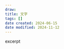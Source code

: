 ```yaml
---
draw:
title: 文字
tags: []
date created: 2024-06-15
date modified: 2024-11-12
---
```


excerpt

<!-- more -->
